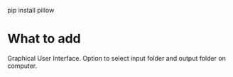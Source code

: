 pip install pillow


# What to add
Graphical User Interface.
Option to select input folder and output folder on computer.